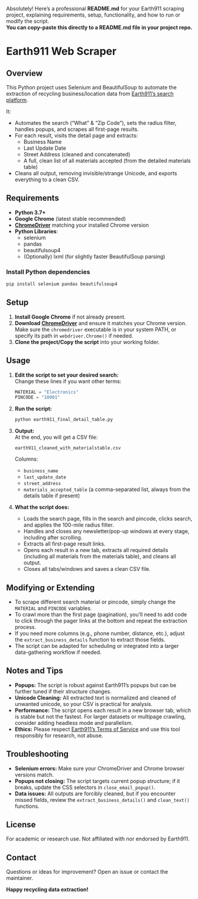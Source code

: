Absolutely! Here’s a professional **README.md** for your Earth911 scraping project, explaining requirements, setup, functionality, and how to run or modify the script.  
**You can copy-paste this directly to a README.md file in your project repo.**

# Earth911 Web Scraper

## Overview

This Python project uses Selenium and BeautifulSoup to automate the extraction of recycling business/location data from [Earth911’s search platform](https://search.earth911.com/).

It:

- Automates the search (“What” & “Zip Code”), sets the radius filter, handles popups, and scrapes all first-page results.
- For each result, visits the detail page and extracts:
    - Business Name
    - Last Update Date
    - Street Address (cleaned and concatenated)
    - A full, clean list of all materials accepted (from the detailed materials table)
- Cleans all output, removing invisible/strange Unicode, and exports everything to a clean CSV.

## Requirements

- **Python 3.7+**
- **Google Chrome** (latest stable recommended)
- **[ChromeDriver](https://chromedriver.chromium.org/downloads)** matching your installed Chrome version
- **Python Libraries**:
  - selenium
  - pandas
  - beautifulsoup4
  - (Optionally) lxml (for slightly faster BeautifulSoup parsing)

### Install Python dependencies

```bash
pip install selenium pandas beautifulsoup4
```

## Setup

1. **Install Google Chrome** if not already present.
2. **Download [ChromeDriver](https://chromedriver.chromium.org/downloads)** and ensure it matches your Chrome version. Make sure the `chromedriver` executable is in your system PATH, or specify its path in `webdriver.Chrome()` if needed.
3. **Clone the project/Copy the script** into your working folder.

## Usage

1. **Edit the script to set your desired search:**  
   Change these lines if you want other terms:

   ```python
   MATERIAL = "Electronics"
   PINCODE = "10001"
   ```

2. **Run the script:**

   ```bash
   python earth911_final_detail_table.py
   ```

3. **Output:**  
   At the end, you will get a CSV file:  
   ```
   earth911_cleaned_with_materialstable.csv
   ```
   Columns:
   - `business_name`
   - `last_update_date`
   - `street_address`
   - `materials_accepted_table` (a comma-separated list, always from the details table if present)

4. **What the script does:**
   - Loads the search page, fills in the search and pincode, clicks search, and applies the 100-mile radius filter.
   - Handles and closes any newsletter/pop-up windows at every stage, including after scrolling.
   - Extracts all first-page result links.
   - Opens each result in a new tab, extracts all required details (including all materials from the materials table), and cleans all output.
   - Closes all tabs/windows and saves a clean CSV file.

## Modifying or Extending

- To scrape different search material or pincode, simply change the `MATERIAL` and `PINCODE` variables.
- To crawl more than the first page (pagination), you’ll need to add code to click through the pager links at the bottom and repeat the extraction process.
- If you need more columns (e.g., phone number, distance, etc.), adjust the `extract_business_details` function to extract those fields.
- The script can be adapted for scheduling or integrated into a larger data-gathering workflow if needed.

## Notes and Tips

- **Popups:** The script is robust against Earth911’s popups but can be further tuned if their structure changes.
- **Unicode Cleaning:** All extracted text is normalized and cleaned of unwanted unicode, so your CSV is practical for analysis.
- **Performance:** The script opens each result in a new browser tab, which is stable but not the fastest. For larger datasets or multipage crawling, consider adding headless mode and parallelism.
- **Ethics:** Please respect [Earth911’s Terms of Service](https://earth911.com/about/terms-of-use/) and use this tool responsibly for research, not abuse.

## Troubleshooting

- **Selenium errors:** Make sure your ChromeDriver and Chrome browser versions match.
- **Popups not closing:** The script targets current popup structure; if it breaks, update the CSS selectors in `close_email_popup()`.
- **Data issues:** All outputs are forcibly cleaned, but if you encounter missed fields, review the `extract_business_details()` and `clean_text()` functions.

## License

For academic or research use. Not affiliated with nor endorsed by Earth911.

## Contact

Questions or ideas for improvement? Open an issue or contact the maintainer.

**Happy recycling data extraction!**

